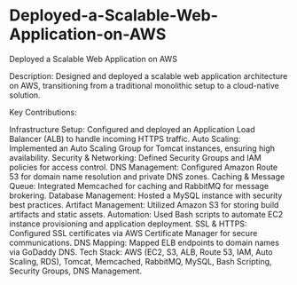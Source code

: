 # Deployed-a-Scalable-Web-Application-on-AWS
Deployed a Scalable Web Application on AWS

Description: Designed and deployed a scalable web application architecture on AWS, transitioning from a traditional monolithic setup to a cloud-native solution.

Key Contributions:

Infrastructure Setup: Configured and deployed an Application Load Balancer (ALB) to handle incoming HTTPS traffic.
Auto Scaling: Implemented an Auto Scaling Group for Tomcat instances, ensuring high availability.
Security & Networking: Defined Security Groups and IAM policies for access control.
DNS Management: Configured Amazon Route 53 for domain name resolution and private DNS zones.
Caching & Message Queue: Integrated Memcached for caching and RabbitMQ for message brokering.
Database Management: Hosted a MySQL instance with security best practices.
Artifact Management: Utilized Amazon S3 for storing build artifacts and static assets.
Automation: Used Bash scripts to automate EC2 instance provisioning and application deployment.
SSL & HTTPS: Configured SSL certificates via AWS Certificate Manager for secure communications.
DNS Mapping: Mapped ELB endpoints to domain names via GoDaddy DNS.
Tech Stack: AWS (EC2, S3, ALB, Route 53, IAM, Auto Scaling, RDS), Tomcat, Memcached, RabbitMQ, MySQL, Bash Scripting, Security Groups, DNS Management.
